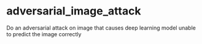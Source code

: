 # adversarial_image_attack
Do an adversarial attack on image that causes deep learning model unable to predict the image correctly
